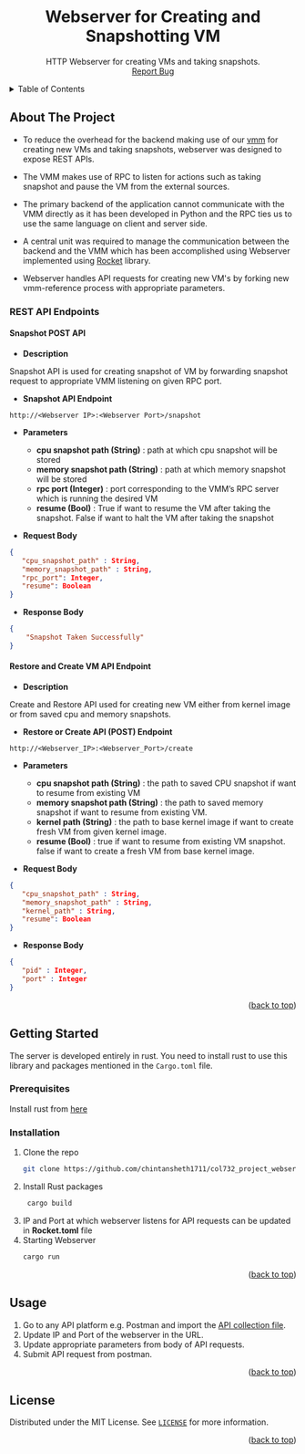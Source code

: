 <div align="center">
 <!-- #readme-top -->
 
<a name="readme-top"></a>
<h1 align="center">Webserver for Creating and Snapshotting VM</h1>
  <p align="center">
    HTTP Webserver for creating VMs and taking snapshots.
    <br />
    <!-- <a href="https://github.com/github_username/repo_name"><strong>Explore the docs »</strong></a> -->
    <!-- <br />
    <br />
    <a href="https://github.com/github_username/repo_name">View Demo</a>
    · -->
    <a href="https://github.com/chintansheth1711/col732_project_webserver/issues">Report Bug</a>
    
  </p>
</div>

<!-- [![crates.io](https://img.shields.io/crates/v/deduplication.svg)](https://crates.io/crates/deduplication) -->

<!-- TABLE OF CONTENTS -->
<details>
  <summary>Table of Contents</summary>
  <ol>
    <li>
      <a href="#about-the-project">About The Project</a>
      <ul>
        <li> <a href="#rest-api-endpoints"> REST API Endpoint </a> 
        <ul>
            <li>
                <a href="#snapshot-post-api"> Snapshot Post API </a>
            </li>
            <li>
                <a href="#restore-and-create-vm-post-api"> Restore and Create VM Post API </a>
            </li>
        </ul>
        </li>
      </ul>
    </li>
    <li>
      <a href="#getting-started">Getting Started</a>
      <ul>
        <li><a href="#prerequisites">Prerequisites</a></li>
        <li><a href="#installation">Installation</a></li>
      </ul>
    </li>
    <li><a href="#usage">Usage</a></li>
    <li><a href="#contact">Contact</a></li>
  </ol>
</details>



<!-- ABOUT THE PROJECT -->
## About The Project

<!-- crates.io badge -->
- To reduce the overhead for the backend making use of our [vmm](https://github.com/anirudhakulkarni/732-demo.git) for creating new VMs and taking snapshots, webserver was designed to expose REST APIs.
- The VMM makes use of RPC to listen for actions such as taking snapshot and pause the VM from the external sources.

- The primary backend of the application cannot communicate with the VMM directly as it has been developed in Python and the RPC ties us to use the same language on client and server side.

- A central unit was required to manage the communication between the backend and the VMM which has been accomplished using Webserver implemented using [Rocket](https://rocket.rs/v0.5-rc/guide/introduction/) library.
- Webserver handles API requests for creating new VM's by forking new vmm-reference process with appropriate parameters.

<!-- REST API ENDPOINTS -->
### REST API Endpoints
<!-- SNAPSHOT POST API -->
#### Snapshot POST API 
<!-- DESCRIPTION -->
- **Description**

Snapshot API is used for creating snapshot of VM by forwarding snapshot request to appropriate VMM listening on given RPC port.
<!-- SNAPSHOT API ENDPOINT-->
- **Snapshot API Endpoint**
```
http://<Webserver IP>:<Webserver Port>/snapshot
```

<!-- PARAM -->
- **Parameters**
    - **cpu snapshot path (String)** : path at which cpu snapshot will be stored
    - **memory snapshot path (String)** : path at which memory snapshot will be stored
    - **rpc port (Integer)** : port corresponding to the VMM’s RPC server which is running the desired VM
    - **resume (Bool)** :
True if want to resume the VM after taking the snapshot.
False if want to halt the VM after taking the snapshot

- **Request Body**
```json
{
   "cpu_snapshot_path" : String,
   "memory_snapshot_path" : String,
   "rpc_port": Integer,
   "resume": Boolean
}
```
- **Response Body**
```json
{
    "Snapshot Taken Successfully"
}
```
<!-- RESTORE CREATE VM POST API -->
#### Restore and Create VM API Endpoint
- **Description**

Create and Restore API used for creating new VM either from kernel image or from saved cpu and memory snapshots.

- **Restore or Create API (POST) Endpoint**
```
http://<Webserver_IP>:<Webserver_Port>/create
```
- **Parameters**
    - **cpu snapshot path (String)** : the path to saved CPU snapshot if want to resume from existing VM
    - **memory snapshot path (String)** : the path to saved memory snapshot if want to resume from existing VM.
    - **kernel path (String)** : the path to base kernel image if want to create fresh VM from given kernel image.
    - **resume (Bool)** :
    true if want to resume from existing VM snapshot.
    false if want to create a fresh VM from base kernel image.
    
     
- **Request Body**
```json
{
   "cpu_snapshot_path" : String,
   "memory_snapshot_path" : String,
   "kernel_path" : String,
   "resume": Boolean
}
```
- **Response Body**
```json
{
   "pid" : Integer,
   "port" : Integer
}
```
<p align="right">(<a href="#readme-top">back to top</a>)</p>



<!-- GETTING STARTED -->
## Getting Started

The server is developed entirely in rust. You need to install rust to use this library and packages mentioned in the `Cargo.toml` file.

### Prerequisites

Install rust from [here](https://www.rust-lang.org/tools/install)

### Installation

1. Clone the repo
   ```sh
   git clone https://github.com/chintansheth1711/col732_project_webserver.git
   ```
2. Install Rust packages
   ```sh
    cargo build
    ```
3. IP and Port at which webserver listens for API requests can be updated in **Rocket.toml** file
4. Starting Webserver
    ```sh
    cargo run
    ```

<p align="right">(<a href="#readme-top">back to top</a>)</p>



<!-- USAGE EXAMPLES -->
## Usage
1. Go to any API platform e.g. Postman and import the [API collection file](col732_project.postman_collection.json).
2. Update IP and Port of the webserver in the URL.
3. Update appropriate parameters from body of API requests.
4. Submit API request from postman.

<p align="right">(<a href="#readme-top">back to top</a>)</p>

<!-- LICENSE -->
## License

Distributed under the MIT License. See 
[`LICENSE`](
    LICENSE
) for more information.

<p align="right">(<a href="#readme-top">back to top</a>)</p>
 